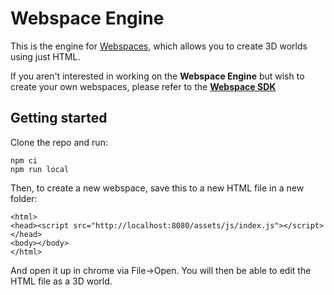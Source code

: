 # Webspace Engine

This is the engine for [Webspaces](https://webspaces.space), which allows you to create 3D worlds using just HTML.

If you aren't interested in working on the **Webspace Engine** but wish to create your own webspaces, please refer to the [**Webspace SDK**](https://webspaces.space)

## Getting started

Clone the repo and run:

```
npm ci
npm run local
```

Then, to create a new webspace, save this to a new HTML file in a new folder:
```
<html>
<head><script src="http://localhost:8080/assets/js/index.js"></script></head>
<body></body>
</html>
```

And open it up in chrome via File->Open. You will then be able to edit the HTML file as a 3D world.
